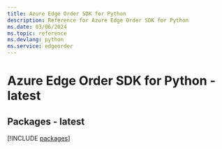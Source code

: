 ```yaml
---
title: Azure Edge Order SDK for Python
description: Reference for Azure Edge Order SDK for Python
ms.date: 03/06/2024
ms.topic: reference
ms.devlang: python
ms.service: edgeorder
---
```

# Azure Edge Order SDK for Python - latest
## Packages - latest
[!INCLUDE [packages](edge-order-index.md)]